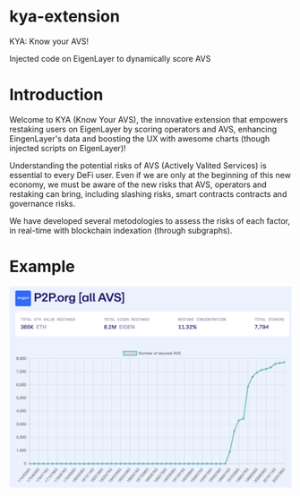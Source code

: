 # kya-extension

KYA: Know your AVS!

Injected code on EigenLayer to dynamically score AVS

# Introduction

Welcome to KYA (Know Your AVS), the innovative extension that empowers restaking users on EigenLayer by scoring operators and AVS, enhancing EingenLayer's data and boosting the UX with awesome charts (though injected scripts on EigenLayer)!

Understanding the potential risks of AVS (Actively Valited Services) is essential to every DeFi user. Even if we are only at the beginning of this new economy, we must be aware of the new risks that AVS, operators and restaking can bring, including slashing risks, smart contracts contracts and governance risks.

We have developed several metodologies to assess the risks of each factor, in real-time with blockchain indexation (through subgraphs).

# Example

![alt text](image.png)
